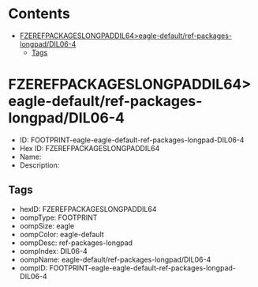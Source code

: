 



Contents
========

* [FZEREFPACKAGESLONGPADDIL64>eagle-default/ref-packages-longpad/DIL06-4](#fzerefpackageslongpaddil64eagle-defaultref-packages-longpaddil06-4)
	* [Tags](#tags)

# FZEREFPACKAGESLONGPADDIL64>eagle-default/ref-packages-longpad/DIL06-4

- ID: FOOTPRINT-eagle-eagle-default-ref-packages-longpad-DIL06-4
- Hex ID: FZEREFPACKAGESLONGPADDIL64
- Name: 
- Description: 

## Tags

- hexID: FZEREFPACKAGESLONGPADDIL64
- oompType: FOOTPRINT
- oompSize: eagle
- oompColor: eagle-default
- oompDesc: ref-packages-longpad
- oompIndex: DIL06-4
- oompName: eagle-default/ref-packages-longpad/DIL06-4
- oompID: FOOTPRINT-eagle-eagle-default-ref-packages-longpad-DIL06-4
